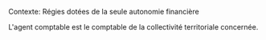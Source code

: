 Contexte: Régies dotées de la seule autonomie financière

L'agent comptable est le comptable de la collectivité territoriale concernée.